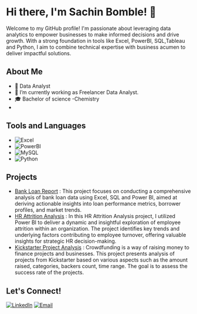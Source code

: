  # Hi there, I'm Sachin Bomble! 👋

Welcome to my GitHub profile! I'm passionate about leveraging data analytics to empower businesses to make informed decisions and drive growth. With a strong foundation in tools like Excel, PowerBI, SQL,Tableau and Python, I aim to combine technical expertise with business acumen to deliver impactful solutions.


## About Me

- 💼 Data Analyst
- 🌱 I’m currently working as Freelancer Data Analyst.
- 🎓 Bachelor of science -Chemistry
- 
## Tools and Languages

- ![Excel](https://img.shields.io/badge/-Excel-217346?style=flat-square&logo=microsoft-excel&logoColor=white)
- ![PowerBI](https://img.shields.io/badge/-PowerBI-F2C811?style=flat-square&logo=powerbi&logoColor=black)
- ![MySQL](https://img.shields.io/badge/-MySQL-4479A1?style=flat-square&logo=mysql&logoColor=white)
- ![Python](https://img.shields.io/badge/-Python-3776AB?style=flat-square&logo=python&logoColor=white)

## Projects

- [Bank Loan Report](https://github.com/shubhamnavale08/Bank_Loan_Report) : This project focuses on conducting a comprehensive analysis of bank loan data using Excel, SQL and Power BI, aimed at deriving actionable insights into loan performance metrics, borrower profiles, and market trends.
- [HR Attrition Analysis](https://github.com/shubhamnavale08/HR_Atrition_Analysis) : In this HR Attrition Analysis project, I utilized Power BI to deliver a dynamic and insightful exploration of employee attrition within an organization. The project identifies key trends and underlying factors contributing to employee turnover, offering valuable insights for strategic HR decision-making.
- [Kickstarter Project Analysis](https://github.com/shubhamnavale08/Kickstarter_Project_Analysis) : Crowdfunding is a way of raising money to finance projects and businesses. This project presents analysis of projects from Kickstarter based on various aspects such as the amount raised, categories, backers count, time range. The goal is to assess the success rate of the projects.

## Let's Connect!

[![LinkedIn](https://img.shields.io/badge/-LinkedIn-0077B5?style=flat-square&logo=linkedin&logoColor=white)]([https://www.linkedin.com/in/shubham-navale-435576323](https://www.linkedin.com/in/sachin-bomble-48b4b4157/)/)
[![Email](https://img.shields.io/badge/-Email-D14836?style=flat-square&logo=gmail&logoColor=white)](mailto:sachin.bomble06@gmail.com)
